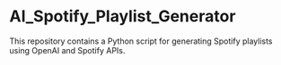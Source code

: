 # AI_Spotify_Playlist_Generator
 This repository contains a Python script for generating Spotify playlists using OpenAI and Spotify APIs.
